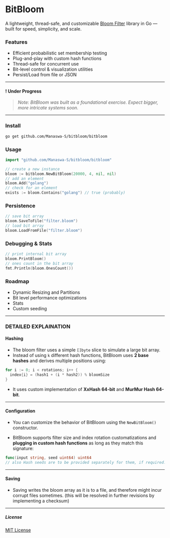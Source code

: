 # BitBloom

A lightweight, thread-safe, and customizable <a href="https://en.wikipedia.org/wiki/Bloom_filter" target="_blank">Bloom Filter</a> library in Go — built for speed, simplicity, and scale.

### Features

- Efficient probabilistic set membership testing
- Plug-and-play with custom hash functions
- Thread-safe for concurrent use
- Bit-level control & visualization utilities
- Persist/Load from file or JSON

---
#### ! Under Progress
> _Note: BitBloom was built as a foundational exercise. Expect bigger, more intricate systems soon._
---

### Install

```bash
go get github.com/Manaswa-S/bitbloom/bitbloom
```

### Usage
```go
import "github.com/Manaswa-S/bitbloom/bitbloom"

// create a new instance
bloom := bitbloom.NewBitBloom(20000, 4, nil, nil)
// add an element
bloom.Add("golang")
// check for an element
exists := bloom.Contains("golang") // true (probably)
```

### Persistence
```go
// save bit array
bloom.SaveToFile("filter.bloom")
// load bit array
bloom.LoadFromFile("filter.bloom")
```
### Debugging & Stats
```go
// print internal bit array
bloom.PrintBloom()
// ones count in the bit array
fmt.Println(bloom.OnesCount())
```
### Roadmap
- Dynamic Resizing and Partitions
- Bit level performance optimizations
- Stats
- Custom seeding

------
### DETAILED EXPLAINATION

#### Hashing

- The bloom filter uses a simple `[]byte` slice to simulate a large bit array.
- Instead of using `k` different hash functions, BitBloom uses **2 base hashes** and derives multiple positions using:

```go
for i := 0; i < rotations; i++ {
  index{i} = (hash1 + (i * hash2)) % bloomSize
}
```
- It uses custom implementation of **XxHash 64-bit** and **MurMur Hash 64-bit**.

---

#### Configuration

- You can customize the behavior of BitBloom using the `NewBitBloom()` constructor.

- BitBloom supports filter size and index rotation customatizations and **plugging in custom hash functions** as long as they match this signature:

```go
func(input string, seed uint64) uint64
// also Hash seeds are to be provided separately for them, if required.
```

---

#### Saving

- Saving writes the bloom array as it is to a file, and therefore might incur corrupt files sometimes. (this will be resolved in further revisions by implementing a checksum)


---

##### License

[MIT License](./LICENSE)


